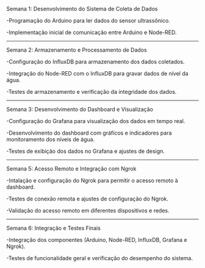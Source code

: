 Semana 1: Desenvolvimento do Sistema de Coleta de Dados

-Programação do Arduino para ler dados do sensor ultrassônico.

-Implementação inicial de comunicação entre Arduino e Node-RED.

-------------------------------------------------------------------
Semana 2: Armazenamento e Processamento de Dados

-Configuração do InfluxDB para armazenamento dos dados coletados.

-Integração do Node-RED com o InfluxDB para gravar dados de nível da água.

-Testes de armazenamento e verificação da integridade dos dados.

-------------------------------------------------------------------
Semana 3: Desenvolvimento do Dashboard e Visualização

-Configuração do Grafana para visualização dos dados em tempo real.

-Desenvolvimento do dashboard com gráficos e indicadores para monitoramento dos níveis de água.

-Testes de exibição dos dados no Grafana e ajustes de design.

-------------------------------------------------------------------
Semana 5: Acesso Remoto e Integração com Ngrok

-Intalação e configuração do Ngrok para permitir o acesso remoto à dashboard.

-Testes de conexão remota e ajustes de configuração do Ngrok.

-Validação do acesso remoto em diferentes dispositivos e redes.

-------------------------------------------------------------------
Semana 6: Integração e Testes Finais

-Integração dos componentes (Arduino, Node-RED, InfluxDB, Grafana e Ngrok).

-Testes de funcionalidade geral e verificação do desempenho do sistema.
